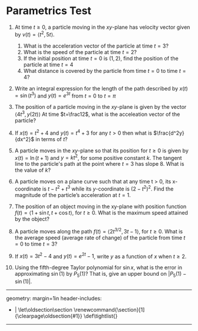# Parametrics Test

1. At time $t \geq 0$, a particle moving in the $xy$-plane has velocity vector given by $v(t)=\langle t^2,5t \rangle$.
   1. What is the acceleration vector of the particle at time $t=3$?
   2. What is the speed of the particle at time $t=2$?
   3. If the initial position at time $t=0$ is $(1,2)$, find the position of the particle at time $t=4$
   4. What distance is covered by the particle from time $t=0$ to time $t=4$?

2. Write an integral expression for the length of the path described by $x(t) = \sin(t^3)$ and $y(t) = e^{3t}$ from $t=0$ to $t=\pi$
3. The position of a particle moving in the $xy$-plane is given by the vector $\langle 4t^3, y(2t) \rangle$
At time $t=\frac12$, what is the acceleation vector of the particle?
4. If $x(t) = t^2+4$ and $y(t) = t^4 + 3$ for any $t>0$ then what is $\frac{d^2y}{dx^2}$ in terms of $t$?
5. A particle moves in the $xy$-plane so that its position for $t \geq 0$ is given by $x(t) = \ln(t+1)$ and $y = kt^2$, for some positive constant $k$. The tangent line to the particle's path at the point where $t=3$ has slope 8. What is the value of $k$?
6. A particle moves on a plane curve such that at any time t > 0, its x-coordinate is $t-t^2+t^3$ while its $y$-coordinate is $(2-t^2)^2$. Find the magnitude of the particle’s acceleration at $t = 1.$
7. The position of an object moving in the xy-plane with position function $f(t) = \langle 1+ \sin t,t + \cos t\rangle$, for $t \geq 0$. What is the maximum speed attained by the object?
8. A particle moves along the path $f(t) = \langle 2t^{3/2}, 3t-1 \rangle$, for $t \geq 0$. What is the average speed (average rate of change) of the particle from time $t=0$ to time $t=3$?
9. If $x(t) = 3t^2 - 4$ and $y(t) = e^{2t}-1$, write $y$ as a function of $x$ when $t \geq 2$.
10. Using the fifth-degree Taylor polynomial for $\sin x$, what is the error in approximating $\sin(1)$ by $P_5(1)$? That is, give an upper bound on $|P_5(1) - \sin(1)|$.

---
geometry: margin=1in
header-includes:
- |
  \let\oldsection\section
  \renewcommand{\section}[1]{\clearpage\oldsection{#1}}
	\def\tightlist{}
---
